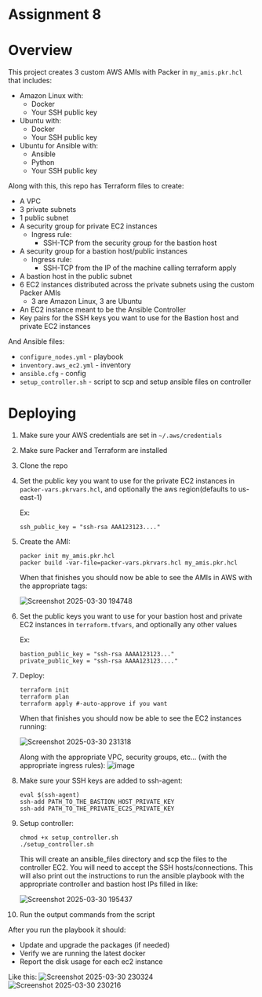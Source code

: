 # Assignment 8
# Overview
This project creates 3 custom AWS AMIs with Packer in ```my_amis.pkr.hcl``` that includes:
- Amazon Linux with:
    - Docker
    - Your SSH public key
- Ubuntu with:
    - Docker
    - Your SSH public key
- Ubuntu for Ansible with:
    - Ansible
    - Python
    - Your SSH public key

Along with this, this repo has Terraform files to create:
- A VPC
- 3 private subnets
- 1 public subnet
- A security group for private EC2 instances
    - Ingress rule:
        - SSH-TCP from the security group for the bastion host
- A security group for a bastion host/public instances
    - Ingress rule:
        - SSH-TCP from the IP of the machine calling terraform apply
- A bastion host in the public subnet
- 6 EC2 instances distributed across the private subnets using the custom Packer AMIs
    - 3 are Amazon Linux, 3 are Ubuntu
- An EC2 instance meant to be the Ansible Controller
- Key pairs for the SSH keys you want to use for the Bastion host and private EC2 instances

And Ansible files:
- ```configure_nodes.yml``` - playbook
- ```inventory.aws_ec2.yml``` - inventory
- ```ansible.cfg``` - config
- ```setup_controller.sh``` - script to scp and setup ansible files on controller

# Deploying
1. Make sure your AWS credentials are set in ```~/.aws/credentials```
2. Make sure Packer and Terraform are installed
3. Clone the repo
4. Set the public key you want to use for the private EC2 instances in ```packer-vars.pkrvars.hcl```, and optionally the aws region(defaults to us-east-1)

   Ex:
   ```
   ssh_public_key = "ssh-rsa AAA123123...."
   ```
5. Create the AMI:
   ```
   packer init my_amis.pkr.hcl
   packer build -var-file=packer-vars.pkrvars.hcl my_amis.pkr.hcl
   ```
   When that finishes you should now be able to see the AMIs in AWS with the appropriate tags:
   
   ![Screenshot 2025-03-30 194748](https://github.com/user-attachments/assets/10150dd5-f55e-48b6-887b-2961158de84e)
   
6. Set the public keys you want to use for your bastion host and private EC2 instances in ```terraform.tfvars```, and optionally any other values

   Ex:
   ```
   bastion_public_key = "ssh-rsa AAAA123123..."
   private_public_key = "ssh-rsa AAAA123123...."
   ```
7. Deploy:
   ```
   terraform init
   terraform plan
   terraform apply #-auto-approve if you want
   ```
   When that finishes you should now be able to see the EC2 instances running:
   
   ![Screenshot 2025-03-30 231318](https://github.com/user-attachments/assets/98173860-4241-4bb0-9474-3fa2a73598de)

   
   Along with the appropriate VPC, security groups, etc... (with the appropriate ingress rules):
   ![image](https://github.com/user-attachments/assets/d8faaa83-e16a-49b4-90a1-8edebab90365)
8. Make sure your SSH keys are added to ssh-agent:
      ```
      eval $(ssh-agent)
      ssh-add PATH_TO_THE_BASTION_HOST_PRIVATE_KEY
      ssh-add PATH_TO_THE_PRIVATE_EC2S_PRIVATE_KEY
      ```
9. Setup controller:
   ```
   chmod +x setup_controller.sh
   ./setup_controller.sh
   ```

   This will create an ansible_files directory and scp the files to the controller EC2. You will need to accept the SSH hosts/connections.
   This will also print out the instructions to run the ansible playbook with the appropriate controller and bastion host IPs filled in like:
   
   ![Screenshot 2025-03-30 195437](https://github.com/user-attachments/assets/e1a3cda5-b8b2-48df-b6fc-9b43125a4b81)

10. Run the output commands from the script

   After you run the playbook it should:
   - Update and upgrade the packages (if needed)
   - Verify we are running the latest docker
   - Report the disk usage for each ec2 instance
  
   Like this:
    ![Screenshot 2025-03-30 230324](https://github.com/user-attachments/assets/e54e94d5-0694-4e63-becf-c327cad03c25)
    ![Screenshot 2025-03-30 230216](https://github.com/user-attachments/assets/46e8f0df-4e5f-4154-b697-c1efd4c42dcb)



   
